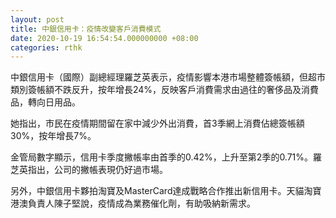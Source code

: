```yaml
---
layout: post
title: 中銀信用卡：疫情改變客戶消費模式
date: 2020-10-19 16:54:54.000000000 +08:00
categories: rthk
---
```


中銀信用卡（國際）副總經理羅芝英表示，疫情影響本港市場整體簽帳額，但超市類別簽帳額不跌反升，按年增長24%，反映客戶消費需求由過往的奢侈品及消費品，轉向日用品。

她指出，市民在疫情期間留在家中減少外出消費，首3季網上消費佔總簽帳額30%，按年增長7%。

金管局數字顯示，信用卡季度撇帳率由首季的0.42%，上升至第2季的0.71%。羅芝英指出，公司的撇帳表現仍好過市場。

另外，中銀信用卡夥拍淘寶及MasterCard達成戰略合作推出新信用卡。天貓淘寶港澳負責人陳子堅說，疫情成為業務催化劑，有助吸納新需求。

